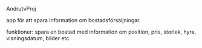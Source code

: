 AndrutvProj

app för att spara information om bostadsförsäljningar.

funktioner:
spara en bostad med information om position, pris, storlek, hyra, visningsdatum, bilder etc. 

